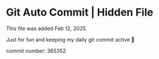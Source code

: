 # Git Auto Commit | Hidden File

This file was added Feb 12, 2025

Just for fun and keeping my daily git commit active 🤪

commit number: 365352
